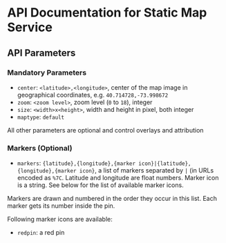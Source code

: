 # API Documentation for Static Map Service

## API Parameters

### Mandatory Parameters

* `center`: `<latitude>,<longitude>`, center of the map image in geographical coordinates, e.g. `40.714728,-73.998672`
* `zoom`: `<zoom level>`, zoom level (`0` to `18`), integer
* `size`: `<width>x<height>`, width and height in pixel, both integer
* `maptype`: `default`

All other parameters are optional and control overlays and attribution

### Markers (Optional)

* `markers`: `{latitude},{longitude},{marker icon}|{latitude},{longitude},{marker icon}`, a list of markers separated by `|` (in URLs encoded as `%7C`. Latitude and longitude are float numbers. Marker icon is a string. See below for the list of available marker icons.

Markers are drawn and numbered in the order they occur in this list. Each marker gets its number inside the pin.

Following marker icons are available:

* `redpin`: a red pin
